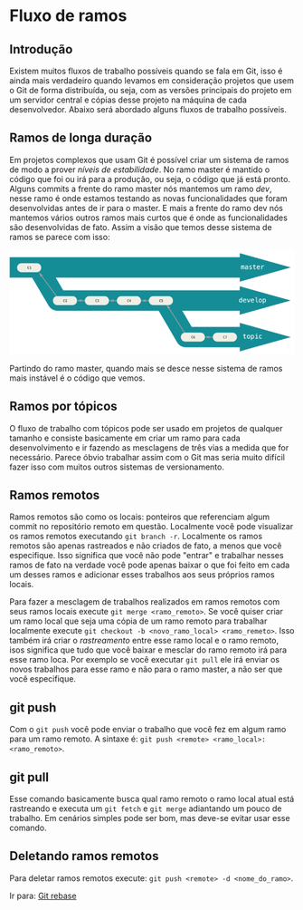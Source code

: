 # Fluxo de ramos

## Introdução

Existem muitos fluxos de trabalho possíveis quando se fala em Git, isso é ainda mais verdadeiro quando levamos em consideração projetos que usem o Git de forma distribuída, ou seja, com as versões principais do projeto em um servidor central e cópias desse projeto na máquina de cada desenvolvedor. Abaixo será abordado alguns fluxos de trabalho possíveis.

## Ramos de longa duração

Em projetos complexos que usam Git é possível criar um sistema de ramos de modo a prover *níveis de estabilidade*. No ramo master é mantido o código que foi ou irá para a produção, ou seja, o código que já está pronto. Alguns commits a frente do ramo master nós mantemos um ramo *dev*, nesse ramo é onde estamos testando as novas funcionalidades que foram desenvolvidas antes de ir para o master. E mais a frente do ramo dev nós mantemos vários outros ramos mais curtos que é onde as funcionalidades são desenvolvidas de fato. Assim a visão que temos desse sistema de ramos se parece com isso:

![](imagens/ramos_de_longa_duracao.png)

Partindo do ramo master, quando mais se desce nesse sistema de ramos mais instável é o código que vemos.

## Ramos por tópicos

O fluxo de trabalho com tópicos pode ser usado em projetos de qualquer tamanho e consiste basicamente em criar um ramo para cada desenvolvimento e ir fazendo as mesclagens de três vias a medida que for necessário. Parece óbvio trabalhar assim com o Git mas seria muito difícil fazer isso com muitos outros sistemas de versionamento.

## Ramos remotos

Ramos remotos são como os locais: ponteiros que referenciam algum commit no repositório remoto em questão. Localmente você pode visualizar os ramos remotos executando `git branch -r`. Localmente os ramos remotos são apenas rastreados e não criados de fato, a menos que você especifique. Isso significa que você não pode "entrar" e trabalhar nesses ramos de fato na verdade você pode apenas baixar o que foi feito em cada um desses ramos e adicionar esses trabalhos aos seus próprios ramos locais.

Para fazer a mesclagem de trabalhos realizados em ramos remotos com seus ramos locais execute `git merge <ramo_remoto>`. Se você quiser criar um ramo local que seja uma cópia de um ramo remoto para trabalhar localmente execute `git checkout -b <novo_ramo_local> <ramo_remeto>`. Isso também irá criar o *rastreamento* entre esse ramo local e o ramo remoto, isos significa que tudo que você baixar e mesclar do ramo remoto irá para esse ramo loca. Por exemplo se você executar `git pull` ele irá enviar os novos trabalhos para esse ramo e não para o ramo master, a não ser que você especifique.

## git push

Com o `git push` você pode enviar o trabalho que você fez em algum ramo para um ramo remoto. A sintaxe é: `git push <remote> <ramo_local>:<ramo_remoto>`. 

## git pull

Esse comando basicamente busca qual ramo remoto o ramo local atual está rastreando e executa um `git fetch` e `git merge` adiantando um pouco de trabalho. Em cenários simples pode ser bom, mas deve-se evitar usar esse comando.

## Deletando ramos remotos

Para deletar ramos remotos execute: `git push <remote> -d <nome_do_ramo>`.

Ir para: [Git rebase](git_rebase.md)
